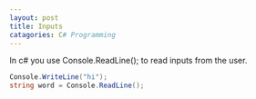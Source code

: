 ```yaml
---
layout: post
title: Inputs
catagories: C# Programming 
---
```

In c# you use Console.ReadLine(); to read inputs from the user.
```csharp
Console.WriteLine("hi");
string word = Console.ReadLine();
```
